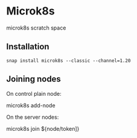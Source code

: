 # Microk8s

microk8s scratch space

## Installation

`snap install microk8s --classic --channel=1.20`

## Joining nodes

On control plain node:

microk8s add-node

On the server nodes:

microk8s join ${node/token]}